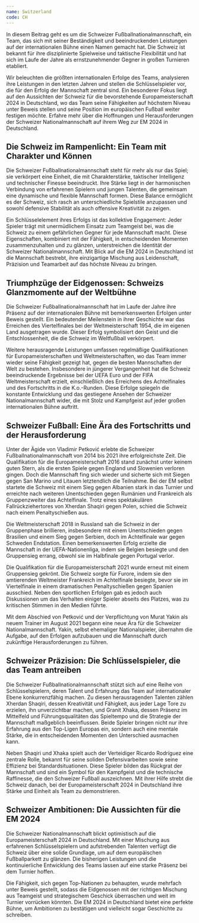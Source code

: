 ```yaml
---
name: Switzerland
code: CH
---
```


In diesem Beitrag geht es um die Schweizer Fußballnationalmannschaft, ein Team, das sich mit seiner Beständigkeit und beeindruckenden Leistungen auf der internationalen Bühne einen Namen gemacht hat. Die Schweiz ist bekannt für ihre disziplinierte Spielweise und taktische Flexibilität und hat sich im Laufe der Jahre als ernstzunehmender Gegner in großen Turnieren etabliert.

Wir beleuchten die größten internationalen Erfolge des Teams, analysieren ihre Leistungen in den letzten Jahren und stellen die Schlüsselspieler vor, die für den Erfolg der Mannschaft zentral sind. Ein besonderer Fokus liegt auf den Aussichten der Schweiz für die bevorstehende Europameisterschaft 2024 in Deutschland, wo das Team seine Fähigkeiten auf höchstem Niveau unter Beweis stellen und seine Position im europäischen Fußball weiter festigen möchte. Erfahre mehr über die Hoffnungen und Herausforderungen der Schweizer Nationalmannschaft auf ihrem Weg zur EM 2024 in Deutschland.


## Die Schweiz im Rampenlicht: Ein Team mit Charakter und Können

Die Schweizer Fußballnationalmannschaft steht für mehr als nur das Spiel; sie verkörpert eine Einheit, die mit Charakterstärke, taktischer Intelligenz und technischer Finesse beeindruckt. Ihre Stärke liegt in der harmonischen Verbindung von erfahrenen Spielern und jungen Talenten, die gemeinsam eine dynamische und flexible Mannschaft formen. Diese Balance ermöglicht es der Schweiz, sich rasch an unterschiedliche Spielstile anzupassen und sowohl defensive Stabilität als auch offensive Kreativität zu zeigen. 

Ein Schlüsselelement ihres Erfolgs ist das kollektive Engagement: Jeder Spieler trägt mit unermüdlichem Einsatz zum Teamgeist bei, was die Schweiz zu einem gefährlichen Gegner für jede Mannschaft macht. Diese Eigenschaften, kombiniert mit der Fähigkeit, in entscheidenden Momenten zusammenzuhalten und zu glänzen, unterstreichen die Identität der Schweizer Nationalmannschaft. Mit Blick auf die EM 2024 in Deutschland ist die Mannschaft bestrebt, ihre einzigartige Mischung aus Leidenschaft, Präzision und Teamarbeit auf das höchste Niveau zu bringen.


## Triumphzüge der Eidgenossen: Schweizs Glanzmomente auf der Weltbühne

Die Schweizer Fußballnationalmannschaft hat im Laufe der Jahre ihre Präsenz auf der internationalen Bühne mit bemerkenswerten Erfolgen unter Beweis gestellt. Ein bedeutender Meilenstein in ihrer Geschichte war das Erreichen des Viertelfinales bei der Weltmeisterschaft 1954, die im eigenen Land ausgetragen wurde. Dieser Erfolg symbolisiert den Geist und die Entschlossenheit, die die Schweiz im Weltfußball verkörpert. 

Weitere herausragende Leistungen umfassen regelmäßige Qualifikationen für Europameisterschaften und Weltmeisterschaften, wo das Team immer wieder seine Fähigkeit gezeigt hat, gegen die besten Mannschaften der Welt zu bestehen. Insbesondere in jüngerer Vergangenheit hat die Schweiz beeindruckende Ergebnisse bei der UEFA Euro und der FIFA Weltmeisterschaft erzielt, einschließlich des Erreichens des Achtelfinales und des Fortschritts in die K.o.-Runden. Diese Erfolge spiegeln die konstante Entwicklung und das gestiegene Ansehen der Schweizer Nationalmannschaft wider, die mit Stolz und Kampfgeist auf jeder großen internationalen Bühne auftritt.


## Schweizer Fußball: Eine Ära des Fortschritts und der Herausforderung

Unter der Ägide von Vladimir Petković erlebte die Schweizer Fußballnationalmannschaft von 2014 bis 2021 ihre erfolgreichste Zeit. Die Qualifikation für die Europameisterschaft 2016 stand zunächst unter keinem guten Stern, als die ersten Spiele gegen England und Slowenien verloren gingen. Doch die Mannschaft fing sich wieder und sicherte sich mit Siegen gegen San Marino und Litauen letztendlich die Teilnahme. Bei der EM selbst startete die Schweiz mit einem Sieg gegen Albanien stark in das Turnier und erreichte nach weiteren Unentschieden gegen Rumänien und Frankreich als Gruppenzweiter das Achtelfinale. Trotz eines spektakulären Fallrückziehertores von Xherdan Shaqiri gegen Polen, schied die Schweiz nach einem Penaltyschießen aus.

Die Weltmeisterschaft 2018 in Russland sah die Schweiz in der Gruppenphase brillieren, insbesondere mit einem Unentschieden gegen Brasilien und einem Sieg gegen Serbien, doch im Achtelfinale war gegen Schweden Endstation. Einen bemerkenswerten Erfolg erzielte die Mannschaft in der UEFA-Nationenliga, indem sie Belgien besiegte und den Gruppensieg errang, obwohl sie im Halbfinale gegen Portugal verlor.

Die Qualifikation für die Europameisterschaft 2021 wurde erneut mit einem Gruppensieg gekrönt. Die Schweiz sorgte für Furore, indem sie den amtierenden Weltmeister Frankreich im Achtelfinale besiegte, bevor sie im Viertelfinale in einem dramatischen Penaltyschießen gegen Spanien ausschied. Neben den sportlichen Erfolgen gab es jedoch auch Diskussionen um das Verhalten einiger Spieler abseits des Platzes, was zu kritischen Stimmen in den Medien führte.

Mit dem Abschied von Petković und der Verpflichtung von Murat Yakin als neuem Trainer im August 2021 begann eine neue Ära für die Schweizer Nationalmannschaft. Yakin, selbst ehemaliger Nationalspieler, übernahm die Aufgabe, auf den Erfolgen aufzubauen und die Mannschaft durch zukünftige Herausforderungen zu führen.


## Schweizer Präzision: Die Schlüsselspieler, die das Team antreiben

Die Schweizer Fußballnationalmannschaft stützt sich auf eine Reihe von Schlüsselspielern, deren Talent und Erfahrung das Team auf internationaler Ebene konkurrenzfähig machen. Zu diesen herausragenden Talenten zählen Xherdan Shaqiri, dessen Kreativität und Fähigkeit, aus jeder Lage Tore zu erzielen, ihn unverzichtbar machen, und Granit Xhaka, dessen Präsenz im Mittelfeld und Führungsqualitäten das Spieltempo und die Strategie der Mannschaft maßgeblich beeinflussen. Beide Spieler bringen nicht nur ihre Erfahrung aus den Top-Ligen Europas ein, sondern auch eine mentale Stärke, die in entscheidenden Momenten den Unterschied ausmachen kann.

Neben Shaqiri und Xhaka spielt auch der Verteidiger Ricardo Rodríguez eine zentrale Rolle, bekannt für seine soliden Defensivarbeiten sowie seine Effizienz bei Standardsituationen. Diese Spieler bilden das Rückgrat der Mannschaft und sind ein Symbol für den Kampfgeist und die technische Raffinesse, die den Schweizer Fußball auszeichnen. Mit ihrer Hilfe strebt die Schweiz danach, bei der Europameisterschaft 2024 in Deutschland ihre Stärke und Einheit als Team zu demonstrieren.


## Schweizer Ambitionen: Die Aussichten für die EM 2024

Die Schweizer Nationalmannschaft blickt optimistisch auf die Europameisterschaft 2024 in Deutschland. Mit einer Mischung aus erfahrenen Schlüsselspielern und aufstrebenden Talenten verfügt die Schweiz über eine solide Grundlage, um auf dem europäischen Fußballparkett zu glänzen. Die bisherigen Leistungen und die kontinuierliche Entwicklung des Teams lassen auf eine starke Präsenz bei dem Turnier hoffen. 

Die Fähigkeit, sich gegen Top-Nationen zu behaupten, wurde mehrfach unter Beweis gestellt, sodass die Eidgenossen mit der richtigen Mischung aus Teamgeist und strategischem Geschick überraschen und weit im Turnier vorrücken könnten. Die EM 2024 in Deutschland bietet eine perfekte Bühne, um Ambitionen zu bestätigen und vielleicht sogar Geschichte zu schreiben.
